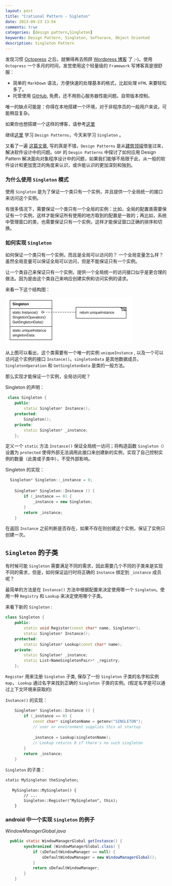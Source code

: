 ```yaml
---
layout: post
title: "Crational Pattern - Sigleton"
date: 2013-09-23 13:54
comments: true
categories: [design pattern,Singleton]
keywords: Design Pattern, Singleton, Softwrare, Object Oriented
description: Singleton Pattern
---
```


发现习惯 [Octopress][1] 之后，就懒得再去照顾 [Wordpress 博客][2] 了 ;-)。使用 `Octopress` 一个多月的时间，发觉使用这个轻量级的 `Framework` 写博客真是很舒服：

- 简单的 `MarkDown` 语法，方便快速的处理基本的格式，比起处理 `HTML` 来要轻松多了。
- 托管使用 [GitHub][gh], 免费，还不用担心服务器性能问题。自带版本控制。

唯一的缺点可能是：你得在本地搭建一个环境，对于非程序员的一般用户来说，可能稍显复杂。

如果你也想搭建一个这样的博客，请参考[这里][blog]

继续[这里][2] 学习 `Design Patterns`，今天来学习 `Singleton` 。

<!--more-->

又看了一遍 [这篇文章][cool], 写的真是不错，`Design Patterns` 是从[建筑领域][pattern-lan]借鉴过来，解决软件设计中的问题。`GOF` 的 `Desgin Patterns`  中探讨了如何应用 Design Pattern 解决面向对象程序设计中的问题，如果我们能够不局限于此，从一般的软件设计和更加宽泛的角度来认识，或许能认识的更加深刻和独到。

### 为什么使用 `Singleton` 模式

使用 `Singleton` 是为了保证一个类只有一个实例，并且提供一个全局统一的接口来访问这个实例。

有很多情况下，需要保证一个类只有一个全局的实例：比如，全局的配置类需要保证有一个实例，这样才能保证所有使用的地方取到的配置是一致的；再比如，系统中管理窗口的类，也需要保证只有一个实例，这样才能保证窗口正确的排序和切换。

### 如何实现 `Singleton`

如何保证一个类只有一个实例，而且是全局可以访问的？ 一个全局变量怎么样？虽然全局变量可以保证全局可以访问，但是不能保证只有一个实例。

让一个类自己来保证只有一个实例，提供一个全局统一的访问接口似乎是更合理的做法。因为是由这个类自己来响应创建实例和访问实例的请求。

来看一下这个结构图：

![single][sin-gif]

从上图可以看出，这个类需要有一个唯一的实例 `uniqueInstance` , 以及一个可以访问这个实例的接口 `Instance()`。`singletonData` 是其他数据成员，`SingletonOperation` 和 `GetSingletonData` 是类的一般方法。


那么实现才能保证一个实例，全局访问呢？

Singleton 的声明：

``` c++
 class Singleton {
    public:
        static Singleton* Instance();
    protected:
        Singleton();
    private:
        static Singleton* _instance;
    };
```
定义一个 `static` 方法 `Instance()` 保证全局统一访问；将构造函数 `Singleton（）`设置为
`protected` 使得外部无法调用此接口来创建新的实例，实现了自己控制实例的数量（此类或子类中），不受外部影响。

Singleton 的实现：

``` c++
  Singleton* Singleton::_instance = 0;
    
    Singleton* Singleton::Instance () {
        if (_instance == 0) {
            _instance = new Singleton;
        }
        return _instance;
    }
```
在返回 `Instance` 之前判断是否存在，如果不存在则创建这个实例，保证了实例只创建一次。


## `Singleton` 的子类

有时候可能 `Singleton` 需要满足不同的需求，因此需要几个不同的子类来是实现不同的需求，但是，如何保证运行时将正确的 `Instance` 绑定到 `_instance` 成员呢？

最简单的方法是在 `Instance()` 方法中根据配置来决定使用哪一个 `Singleton`。使用一种 `Registry` 和 `Lookup` 来决定使用哪个子类。

来看下新的 `Singleton` :

```c++
class Singleton {
    public:
        static void Register(const char* name, Singleton*);
        static Singleton* Instance();
    protected:
        static Singleton* Lookup(const char* name);
    private:
        static Singleton* _instance;
        static List<NameSingletonPair>* _registry;
    };
```

`Register` 用来注册 `Singleton` 子类, 保存了一份 `Singleton` 子类的名字和实例 `map`，
`Lookup` 通过名字来找到正确的 `Singleton` 子类的实例。(假定名字是可以通过上下文环境来获取的)

`Instance()` 的实现：

```c++
    Singleton* Singleton::Instance () {
        if (_instance == 0) {
            const char* singletonName = getenv("SINGLETON");
            // user or environment supplies this at startup
    
            _instance = Lookup(singletonName);
            // Lookup returns 0 if there's no such singleton
        }
        return _instance;
    }
```

`Singleton` 的子类：

```
static MySingleton theSingleton;

   MySingleton::MySingleton() {
        // ...
        Singleton::Register("MySingleton", this);
    }

```

###  android 中一个实现 `Singleton` 的例子

*WindowManagerGlobal.java*

```java
  public static WindowManagerGlobal getInstance() {
        synchronized (WindowManagerGlobal.class) {
            if (sDefaultWindowManager == null) {
                sDefaultWindowManager = new WindowManagerGlobal();
            }
            return sDefaultWindowManager;
        }
    }
```


[1]:http://octopress.org
[2]:http://enjoyhacking.com
[gh-pg]:http://pages.github.com/
[gh]:http://github.com
[blog]:http://stevevallay.github.io/blog/2013/08/15/blog-equals-octopress-plus-github-pages/
[cool]:http://coolshell.cn/articles/8961.html
[pattern-lan]:http://en.wikipedia.org/wiki/A_Pattern_Language
[sin-gif]:/images/blog/singl014.gif
